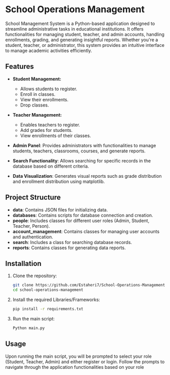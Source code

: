 # School Operations Management

School Management System is a Python-based application designed to streamline administrative
tasks in educational institutions. It offers functionalities for managing student, teacher, and
admin accounts, handling enrollments, grading, and generating insightful reports. Whether you're a
student, teacher, or administrator, this system provides an intuitive interface to manage 
academic activities efficiently.

## Features

- **Student Management:**
  - Allows students to register.
  - Enroll in classes.
  - View their enrollments.
  - Drop classes.

- **Teacher Management:**
  - Enables teachers to register.
  - Add grades for students.
  - View enrollments of their classes.

- **Admin Panel**: Provides administrators with functionalities to manage students, teachers, classrooms, courses, and generate reports.
- **Search Functionality**: Allows searching for specific records in the database based on different criteria.
- **Data Visualization**: Generates visual reports such as grade distribution and enrollment distribution using matplotlib.

## Project Structure

- **data**: Contains JSON files for initializing data.
- **databases**: Contains scripts for database connection and creation.
- **people**: Includes classes for different user roles (Admin, Student, Teacher, Person).
- **account_management**: Contains classes for managing user accounts and authentication.
- **search**: Includes a class for searching database records.
- **reports**: Contains classes for generating data reports.

## Installation
1. Clone the repository:
    ```bash
    git clone https://github.com/Estaheri7/School-Operations-Management.git
    cd school-operations-management
    ```

2. Install the required Libraries/Frameworks:
    ```bash
    pip install -r requirements.txt
    ```
   
3. Run the main script:
    ```bash
    Python main.py
    ```
   
## Usage

Upon running the main script, you will be prompted to select your role (Student, Teacher, Admin) and
either register or login. Follow the prompts to navigate through the application functionalities based on
your role


